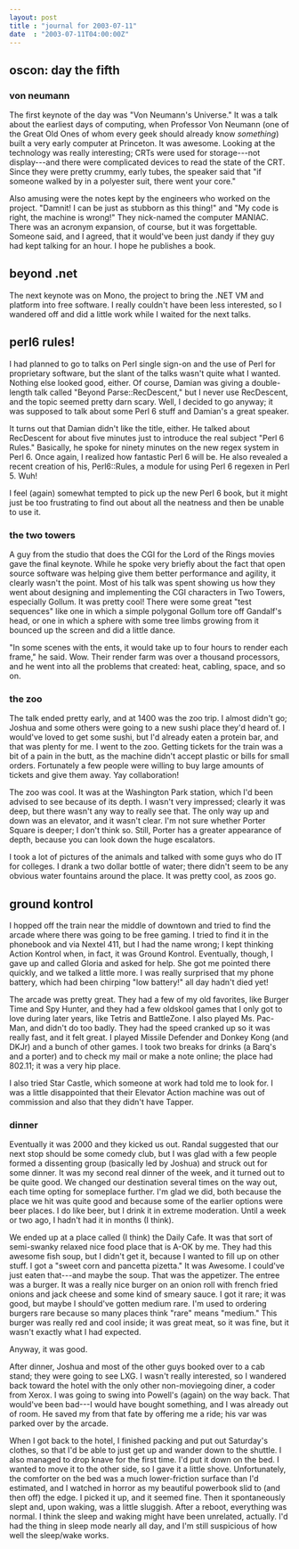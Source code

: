 ```yaml
---
layout: post
title : "journal for 2003-07-11"
date  : "2003-07-11T04:00:00Z"
---
```

## oscon: day the fifth



### von neumann

The first keynote of the day was "Von Neumann's Universe."  It was a talk about the earliest days of computing, when Professor Von Neumann (one of the Great Old Ones of whom every geek should already know <em>something</em>) built a very early computer at Princeton.  It was awesome.  Looking at the technology was really interesting; CRTs were used for storage---not display---and there were complicated devices to read the state of the CRT.  Since they were pretty crummy, early tubes, the speaker said that "if someone walked by in a polyester suit, there went your core."

Also amusing were the notes kept by the engineers who worked on the project. "Damnit!  I can be just as stubborn as this thing!" and "My code is right, the machine is wrong!"  They nick-named the computer MANIAC.  There was an acronym expansion, of course, but it was forgettable.  Someone said, and I agreed, that it would've been just dandy if they guy had kept talking for an hour.  I hope he publishes a book.

## beyond .net

The next keynote was on Mono, the project to bring the .NET VM and platform into free software.  I really couldn't have been less interested, so I wandered off and did a little work while I waited for the next talks.

## perl6 rules!

I had planned to go to talks on Perl single sign-on and the use of Perl for proprietary software, but the slant of the talks wasn't quite what I wanted. Nothing else looked good, either.  Of course, Damian was giving a double-length talk called "Beyond Parse::RecDescent," but I never use RecDescent, and the topic seemed pretty darn scary.  Well, I decided to go anyway; it was supposed to talk about some Perl 6 stuff and Damian's a great speaker.

It turns out that Damian didn't like the title, either.  He talked about RecDescent for about five minutes just to introduce the real subject "Perl 6 Rules."  Basically, he spoke for ninety minutes on the new regex system in Perl 6.  Once again, I realized how fantastic Perl 6 will be.  He also revealed a recent creation of his, Perl6::Rules, a module for using Perl 6 regexen in Perl 5.  Wuh!

I feel (again) somewhat tempted to pick up the new Perl 6 book, but it might just be too frustrating to find out about all the neatness and then be unable to use it.

### the two towers

A guy from the studio that does the CGI for the Lord of the Rings movies gave the final keynote.  While he spoke very briefly about the fact that open source software was helping give them better performance and agility, it clearly wasn't the point.  Most of his talk was spent showing us how they went about designing and implementing the CGI characters in Two Towers, especially Gollum. It was pretty cool!  There were some great "test sequences" like one in which a simple polygonal Gollum tore off Gandalf's head, or one in which a sphere with some tree limbs growing from it bounced up the screen and did a little dance.

"In some scenes with the ents, it would take up to four hours to render each frame," he said.  Wow.  Their render farm was over a thousand processors, and he went into all the problems that created: heat, cabling, space, and so on.

### the zoo

The talk ended pretty early, and at 1400 was the zoo trip.  I almost didn't go; Joshua and some others were going to a new sushi place they'd heard of.  I would've loved to get some sushi, but I'd already eaten a protein bar, and that was plenty for me.  I went to the zoo.  Getting tickets for the train was a bit of a pain in the butt, as the machine didn't accept plastic or bills for small orders.  Fortunately a few people were willing to buy large amounts of tickets and give them away.  Yay collaboration!

The zoo was cool.  It was at the Washington Park station, which I'd been advised to see because of its depth.  I wasn't very impressed; clearly it was deep, but there wasn't any way to really see that.  The only way up and down was an elevator, and it wasn't clear.  I'm not sure whether Porter Square is deeper; I don't think so.  Still, Porter has a greater appearance of depth, because you can look down the huge escalators.

I took a lot of pictures of the animals and talked with some guys who do IT for colleges.  I drank a two dollar bottle of water; there didn't seem to be any obvious water fountains around the place.  It was pretty cool, as zoos go.

## ground kontrol

I hopped off the train near the middle of downtown and tried to find the arcade where there was going to be free gaming.  I tried to find it in the phonebook and via Nextel 411, but I had the name wrong; I kept thinking Action Kontrol when, in fact, it was Ground Kontrol.  Eventually, though, I gave up and called Gloria and asked for help.  She got me pointed there quickly, and we talked a little more.  I was really surprised that my phone battery, which had been chirping "low battery!" all day hadn't died yet!

The arcade was pretty great.  They had a few of my old favorites, like Burger Time and Spy Hunter, and they had a few oldskool games that I only got to love during later years, like Tetris and BattleZone.  I also played Ms. Pac-Man, and didn't do too badly.  They had the speed cranked up so it was really fast, and it felt great.  I played Missile Defender and Donkey Kong (and DKJr) and a bunch of other games.  I took two breaks for drinks (a Barq's and a porter) and to check my mail or make a note online; the place had 802.11;  it was a very hip place.

I also tried Star Castle, which someone at work had told me to look for.  I was a little disappointed that their Elevator Action machine was out of commission and also that they didn't have Tapper.

### dinner

Eventually it was 2000 and they kicked us out.  Randal suggested that our next stop should be some comedy club, but I was glad with a few people formed a dissenting group (basically led by Joshua) and struck out for some dinner.  It was my second real dinner of the week, and it turned out to be quite good.  We changed our destination several times on the way out, each time opting for someplace further.  I'm glad we did, both because the place we hit was quite good and because some of the earlier options were beer places.  I do like beer, but I drink it in extreme moderation.  Until a week or two ago, I hadn't had it in months (I think).  

We ended up at a place called (I think) the Daily Cafe.  It was that sort of semi-swanky relaxed nice food place that is A-OK by me.  They had this awesome fish soup, but I didn't get it, because I wanted to fill up on other stuff.  I got a "sweet corn and pancetta pizetta."  It was Awesome.  I could've just eaten that---and maybe the soup.  That was the appetizer.  The entree was a burger.  It was a really nice burger on an onion roll with french fried onions and jack cheese and some kind of smeary sauce.  I got it rare; it was good, but maybe I should've gotten medium rare.  I'm used to ordering burgers rare because so many places think "rare" means "medium."  This burger was really red and cool inside; it was great meat, so it was fine, but it wasn't exactly what I had expected.

Anyway, it was good.

After dinner, Joshua and most of the other guys booked over to a cab stand; they were going to see LXG.  I wasn't really interested, so I wandered back toward the hotel with the only other non-moviegoing diner, a coder from Xerox. I was going to swing into Powell's (again) on the way back.  That would've been bad---I would have bought something, and I was already out of room.  He saved my from that fate by offering me a ride; his var was parked over by the arcade.

When I got back to the hotel, I finished packing and put out Saturday's clothes, so that I'd be able to just get up and wander down to the shuttle.  I also managed to drop knave for the first time.  I'd put it down on the bed.  I wanted to move it to the other side, so I gave it a little shove. Unfortunately, the comforter on the bed was a much lower-friction surface than I'd estimated, and I watched in horror as my beautiful powerbook slid to (and then off) the edge.  I picked it up, and it seemed fine.  Then it spontaneously slept and,  upon waking, was a little sluggish.  After a reboot, everything was normal.  I think the sleep and waking might have been unrelated, actually.  I'd had the thing in sleep mode nearly all day, and I'm still suspicious of how well the sleep/wake works.

